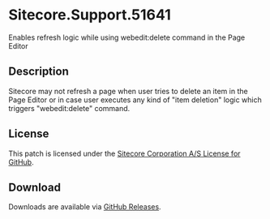 # Sitecore.Support.51641
Enables refresh logic while using webedit:delete command in the Page Editor

## Description
Sitecore may not refresh a page when user tries to delete an item in the Page Editor or in case user executes any kind of "item deletion" logic which triggers "webedit:delete" command.

## License  
This patch is licensed under the [Sitecore Corporation A/S License for GitHub](https://github.com/sitecoresupport/Sitecore.Support.51641/blob/master/LICENSE).  

## Download  
Downloads are available via [GitHub Releases](https://github.com/sitecoresupport/Sitecore.Support.51641/releases).  
